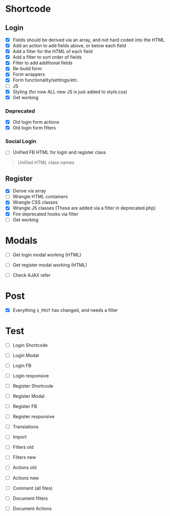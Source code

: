 # Shortcode

## Login

* [x] Fields should be derived via an array, and not hard coded into the HTML
* [x] Add an action to add fields above, or below each field
* [x] Add a filter for the HTML of each field
* [x] Add a filter to sort order of fields
* [x] Filter to add additional fields
* [x] Re-build form
* [x] Form wrappers
* [x] Form functionality/settings/etc.
* [ ] JS
* [x] Styling (for now ALL new JS is just added to style.css)
* [x] Get working

### Deprecated

* [x] Old login form actions
* [x] Old login form filters

### Social Login

* [ ] Unified FB HTML for login and register class

> Unified HTML class names

## Register

* [x] Derive via array
* [ ] Wrangle HTML containers
* [x] Wrangle CSS classes
* [x] Wrangle JS classes (These are added via a filter in deprecated.php)
* [x] Fire deprecated hooks via filter
* [ ] Get working

# Modals

* [ ] Get login modal working (HTML)
* [ ] Get register modal working (HTML)

* [ ] Check AJAX refer

# Post

* [x] Everything `$_POST` has changed, and needs a filter


# Test

* [ ] Login Shortcode
* [ ] Login Modal
* [ ] Login FB
* [ ] Login responsive

* [ ] Register Shortcode
* [ ] Register Modal
* [ ] Register FB
* [ ] Register responsive

* [ ] Translations
* [ ] Import
* [ ] Filters old
* [ ] Filters new
* [ ] Actions old
* [ ] Actions new
* [ ] Comment (all files)
* [ ] Document filters
* [ ] Document Actions
